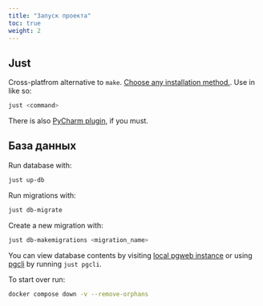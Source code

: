 ```yaml
---
title: "Запуск проекта"
toc: true
weight: 2
---
```


## Just

Cross-platfrom alternative to `make`. [Choose any installation method.](https://github.com/casey/just#packages). Use in like so:

```bash
just <command>
```

There is also [PyCharm plugin](https://plugins.jetbrains.com/plugin/18658-just), if you must.

## База данных

Run database with:

```bash
just up-db
```

Run migrations with:

```bash
just db-migrate
```

Create a new migration with:

```bash
just db-makemigrations <migration_name>
```

You can view database contents by visiting [local pgweb instance](http://0.0.0.0:5055/) or using [pgcli](https://www.pgcli.com/) by running `just pgcli`.

To start over run:

```bash
docker compose down -v --remove-orphans
```
